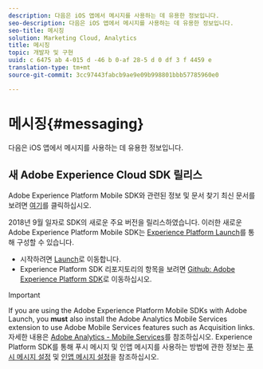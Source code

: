```yaml
---
description: 다음은 iOS 앱에서 메시지를 사용하는 데 유용한 정보입니다.
seo-description: 다음은 iOS 앱에서 메시지를 사용하는 데 유용한 정보입니다.
seo-title: 메시징
solution: Marketing Cloud, Analytics
title: 메시징
topic: 개발자 및 구현
uuid: c 6475 ab 4-015 d -46 b 0-af 28-5 d 0 df 3 f 4459 e
translation-type: tm+mt
source-git-commit: 3cc97443fabcb9ae9e09b998801bbb57785960e0

---
```



# 메시징{#messaging}

다음은 iOS 앱에서 메시지를 사용하는 데 유용한 정보입니다.

## 새 Adobe Experience Cloud SDK 릴리스

Adobe Experience Platform Mobile SDK와 관련된 정보 및 문서 찾기 최신 문서를 보려면 [여기](https://aep-sdks.gitbook.io/docs/)를 클릭하십시오.

2018년 9월 일자로 SDK의 새로운 주요 버전을 릴리스하였습니다. 이러한 새로운 Adobe Experience Platform Mobile SDK는 [Experience Platform Launch](https://www.adobe.com/experience-platform/launch.html)를 통해 구성할 수 있습니다.

* 시작하려면 [Launch](https://launch.adobe.com/)로 이동합니다.
* Experience Platform SDK 리포지토리의 항목을 보려면 [Github: Adobe Experience Platform SDK](https://github.com/Adobe-Marketing-Cloud/acp-sdks)로 이동하십시오.

>[!IMPORTANT]
>
> If you are using the Adobe Experience Platform Mobile SDKs with Adobe Launch, you **must** also install the Adobe Analytics Mobile Services extension to use Adobe Mobile Services features such as Acquisition links. 자세한 내용은 [Adobe Analytics - Mobile Services](https://aep-sdks.gitbook.io/docs/using-mobile-extensions/adobe-analytics-mobile-services)를 참조하십시오. Experience Platform SDK를 통해 푸시 메시지 및 인앱 메시지를 사용하는 방법에 관한 정보는 [푸시 메시지 설정](https://aep-sdks.gitbook.io/docs/using-mobile-extensions/adobe-analytics-mobile-services#set-up-push-messaging) 및 [인앱 메시지 설정](https://aep-sdks.gitbook.io/docs/using-mobile-extensions/adobe-analytics-mobile-services#set-up-in-app-messaging)을 참조하십시오.
